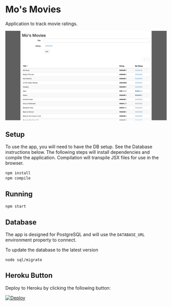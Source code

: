 # Mo's Movies
Application to track movie ratings.

![](./docs/main.png)

## Setup
To use the app, you will need to have the DB setup. See the Database instructions below. The following steps will install dependencies and compile the application. Compilation will transpile JSX files for use in the browser.

    npm install
    npm compile

## Running

    npm start 

## Database
The app is designed for PostgreSQL and will use the `DATABASE_URL` environment property to connect.

To update the database to the latest version

    node sql/migrate

## Heroku Button
Deploy to Heroku by clicking the following button:

[![Deploy](https://www.herokucdn.com/deploy/button.png)](https://heroku.com/deploy?template=https://github.com/jaredpearson/mos-movies)
